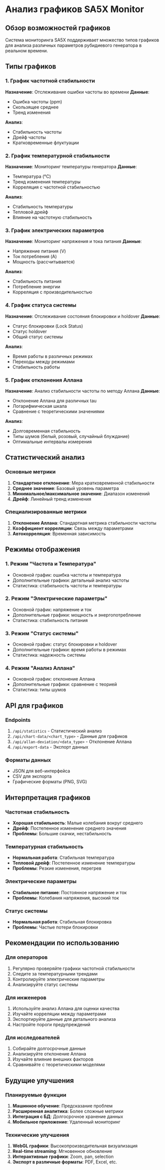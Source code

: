# Анализ графиков SA5X Monitor

## Обзор возможностей графиков

Система мониторинга SA5X поддерживает множество типов графиков для анализа различных параметров рубидиевого генератора в реальном времени.

## Типы графиков

### 1. График частотной стабильности
**Назначение**: Отслеживание ошибки частоты во времени
**Данные**: 
- Ошибка частоты (ppm)
- Скользящее среднее
- Тренд изменения

**Анализ**:
- Стабильность частоты
- Дрейф частоты
- Кратковременные флуктуации

### 2. График температурной стабильности
**Назначение**: Мониторинг температуры генератора
**Данные**:
- Температура (°C)
- Тренд изменения температуры
- Корреляция с частотной стабильностью

**Анализ**:
- Стабильность температуры
- Тепловой дрейф
- Влияние на частотную стабильность

### 3. График электрических параметров
**Назначение**: Мониторинг напряжения и тока питания
**Данные**:
- Напряжение питания (V)
- Ток потребления (A)
- Мощность (рассчитывается)

**Анализ**:
- Стабильность питания
- Потребление энергии
- Корреляция с производительностью

### 4. График статуса системы
**Назначение**: Отслеживание состояния блокировки и holdover
**Данные**:
- Статус блокировки (Lock Status)
- Статус holdover
- Общий статус системы

**Анализ**:
- Время работы в различных режимах
- Переходы между режимами
- Стабильность работы

### 5. График отклонения Аллана
**Назначение**: Анализ стабильности частоты по методу Аллана
**Данные**:
- Отклонение Аллана для различных tau
- Логарифмическая шкала
- Сравнение с теоретическими значениями

**Анализ**:
- Долговременная стабильность
- Типы шумов (белый, розовый, случайный блуждание)
- Оптимальные интервалы измерения

## Статистический анализ

### Основные метрики
1. **Стандартное отклонение**: Мера кратковременной стабильности
2. **Среднее значение**: Базовый уровень параметра
3. **Минимальное/максимальное значение**: Диапазон изменений
4. **Дрейф**: Линейный тренд изменения

### Специализированные метрики
1. **Отклонение Аллана**: Стандартная метрика стабильности частоты
2. **Коэффициент корреляции**: Связь между параметрами
3. **Автокорреляция**: Временная зависимость

## Режимы отображения

### 1. Режим "Частота и Температура"
- Основной график: ошибка частоты и температура
- Дополнительные графики: детальный анализ частоты
- Статистика: стабильность частоты и температуры

### 2. Режим "Электрические параметры"
- Основной график: напряжение и ток
- Дополнительные графики: мощность и энергопотребление
- Статистика: стабильность питания

### 3. Режим "Статус системы"
- Основной график: статус блокировки и holdover
- Дополнительные графики: время работы в режимах
- Статистика: надежность системы

### 4. Режим "Анализ Аллана"
- Основной график: отклонение Аллана
- Дополнительные графики: сравнение с теорией
- Статистика: типы шумов

## API для графиков

### Endpoints
1. `/api/statistics` - Статистический анализ
2. `/api/chart-data/<chart_type>` - Данные для графиков
3. `/api/allan-deviation/<data_type>` - Отклонение Аллана
4. `/api/export-data` - Экспорт данных

### Форматы данных
- JSON для веб-интерфейса
- CSV для экспорта
- Графические форматы (PNG, SVG)

## Интерпретация графиков

### Частотная стабильность
- **Хорошая стабильность**: Малые колебания вокруг среднего
- **Дрейф**: Постепенное изменение среднего значения
- **Проблемы**: Большие скачки, нестабильность

### Температурная стабильность
- **Нормальная работа**: Стабильная температура
- **Тепловой дрейф**: Постепенное изменение температуры
- **Проблемы**: Резкие изменения, перегрев

### Электрические параметры
- **Стабильное питание**: Постоянное напряжение и ток
- **Проблемы**: Колебания напряжения, высокий ток

### Статус системы
- **Нормальная работа**: Стабильная блокировка
- **Проблемы**: Частые потери блокировки

## Рекомендации по использованию

### Для операторов
1. Регулярно проверяйте графики частотной стабильности
2. Следите за температурными трендами
3. Контролируйте электрические параметры
4. Анализируйте статус системы

### Для инженеров
1. Используйте анализ Аллана для оценки качества
2. Изучайте корреляции между параметрами
3. Экспортируйте данные для детального анализа
4. Настройте пороги предупреждений

### Для исследователей
1. Собирайте долгосрочные данные
2. Анализируйте отклонение Аллана
3. Изучайте влияние внешних факторов
4. Сравнивайте с теоретическими моделями

## Будущие улучшения

### Планируемые функции
1. **Машинное обучение**: Предсказание проблем
2. **Расширенная аналитика**: Более сложные метрики
3. **Интеграция с БД**: Долгосрочное хранение данных
4. **Мобильное приложение**: Удаленный мониторинг

### Технические улучшения
1. **WebGL графики**: Высокопроизводительная визуализация
2. **Real-time streaming**: Мгновенное обновление
3. **Интерактивные графики**: Zoom, pan, selection
4. **Экспорт в различные форматы**: PDF, Excel, etc.